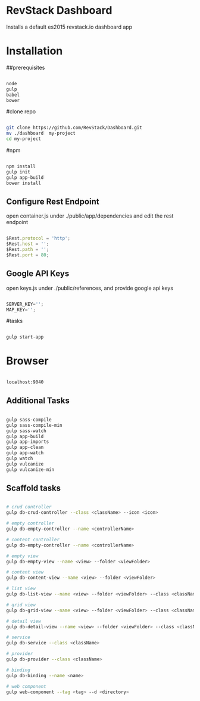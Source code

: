 RevStack Dashboard
===========================

Installs a default es2015 revstack.io dashboard app

# Installation


##prerequisites

``` bash

node
gulp
babel
bower

```


#clone repo

``` bash

git clone https://github.com/RevStack/Dashboard.git
mv ./dashboard  my-project
cd my-project

```


#npm

``` bash

npm install
gulp init
gulp app-build
bower install

```

## Configure Rest Endpoint
open container.js under ./public/app/dependencies and edit the rest endpoint

```js

$Rest.protocol = 'http';
$Rest.host = '';
$Rest.path = '';
$Rest.port = 80;

```

## Google API Keys
open keys.js under ./public/references, and provide google api keys

```js

SERVER_KEY='';
MAP_KEY='';

```


#tasks

``` bash

gulp start-app

```

# Browser

``` bash

localhost:9040

```

## Additional Tasks

``` bash

gulp sass-compile
gulp sass-compile-min
gulp sass-watch
gulp app-build
gulp app-imports
gulp app-clean
gulp app-watch
gulp watch
gulp vulcanize
gulp vulcanize-min

```


## Scaffold tasks

```bash

# crud controller
gulp db-crud-controller --class <className> --icon <icon>

# empty controller
gulp db-empty-controller --name <controllerName>

# content controller
gulp db-empty-controller --name <controllerName>

# empty view
gulp db-empty-view --name <view> --folder <viewFolder>

# content view
gulp db-content-view --name <view> --folder <viewFolder>

# list view
gulp db-list-view --name <view> --folder <viewFolder> --class <className> --icon <icon>

# grid view
gulp db-grid-view --name <view> --folder <viewFolder> --class <className> --icon <icon>

# detail view
gulp db-detail-view --name <view> --folder <viewFolder> --class <className> --icon <icon>

# service
gulp db-service --class <className>

# provider
gulp db-provider --class <className>

# binding
gulp db-binding --name <name>

# web component
gulp web-component --tag <tag> --d <directory>


```